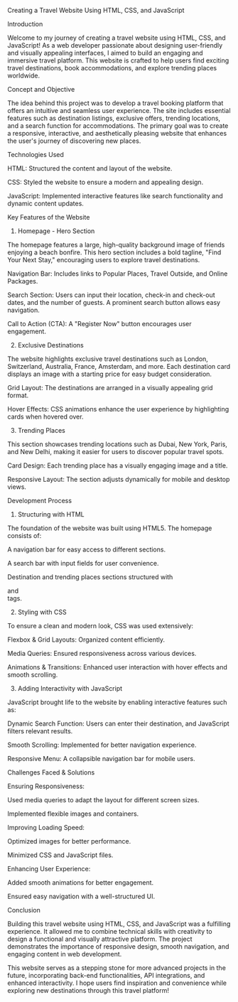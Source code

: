 Creating a Travel Website Using HTML, CSS, and JavaScript

Introduction

Welcome to my journey of creating a travel website using HTML, CSS, and JavaScript! As a web developer passionate about designing user-friendly and visually appealing interfaces, I aimed to build an engaging and immersive travel platform. This website is crafted to help users find exciting travel destinations, book accommodations, and explore trending places worldwide.

Concept and Objective

The idea behind this project was to develop a travel booking platform that offers an intuitive and seamless user experience. The site includes essential features such as destination listings, exclusive offers, trending locations, and a search function for accommodations. The primary goal was to create a responsive, interactive, and aesthetically pleasing website that enhances the user's journey of discovering new places.

Technologies Used

HTML: Structured the content and layout of the website.

CSS: Styled the website to ensure a modern and appealing design.

JavaScript: Implemented interactive features like search functionality and dynamic content updates.

Key Features of the Website

1. Homepage - Hero Section

The homepage features a large, high-quality background image of friends enjoying a beach bonfire. This hero section includes a bold tagline, "Find Your Next Stay," encouraging users to explore travel destinations.

Navigation Bar: Includes links to Popular Places, Travel Outside, and Online Packages.

Search Section: Users can input their location, check-in and check-out dates, and the number of guests. A prominent search button allows easy navigation.

Call to Action (CTA): A "Register Now" button encourages user engagement.

2. Exclusive Destinations

The website highlights exclusive travel destinations such as London, Switzerland, Australia, France, Amsterdam, and more. Each destination card displays an image with a starting price for easy budget consideration.

Grid Layout: The destinations are arranged in a visually appealing grid format.

Hover Effects: CSS animations enhance the user experience by highlighting cards when hovered over.

3. Trending Places

This section showcases trending locations such as Dubai, New York, Paris, and New Delhi, making it easier for users to discover popular travel spots.

Card Design: Each trending place has a visually engaging image and a title.

Responsive Layout: The section adjusts dynamically for mobile and desktop views.

Development Process

1. Structuring with HTML

The foundation of the website was built using HTML5. The homepage consists of:

A navigation bar for easy access to different sections.

A search bar with input fields for user convenience.

Destination and trending places sections structured with <div> and <section> tags.

2. Styling with CSS

To ensure a clean and modern look, CSS was used extensively:

Flexbox & Grid Layouts: Organized content efficiently.

Media Queries: Ensured responsiveness across various devices.

Animations & Transitions: Enhanced user interaction with hover effects and smooth scrolling.

3. Adding Interactivity with JavaScript

JavaScript brought life to the website by enabling interactive features such as:

Dynamic Search Function: Users can enter their destination, and JavaScript filters relevant results.

Smooth Scrolling: Implemented for better navigation experience.

Responsive Menu: A collapsible navigation bar for mobile users.

Challenges Faced & Solutions

Ensuring Responsiveness:

Used media queries to adapt the layout for different screen sizes.

Implemented flexible images and containers.

Improving Loading Speed:

Optimized images for better performance.

Minimized CSS and JavaScript files.

Enhancing User Experience:

Added smooth animations for better engagement.

Ensured easy navigation with a well-structured UI.

Conclusion

Building this travel website using HTML, CSS, and JavaScript was a fulfilling experience. It allowed me to combine technical skills with creativity to design a functional and visually attractive platform. The project demonstrates the importance of responsive design, smooth navigation, and engaging content in web development.

This website serves as a stepping stone for more advanced projects in the future, incorporating back-end functionalities, API integrations, and enhanced interactivity. I hope users find inspiration and convenience while exploring new destinations through this travel platform!

